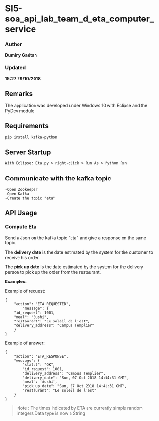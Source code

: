 # SI5-soa_api_lab_team_d_eta_computer_service

### Author
__Duminy Gaétan__
### Updated
__15:27 29/10/2018__

## Remarks

The application was developed under Windows 10 with Eclipse and the PyDev module.

## Requirements

```
pip install kafka-python
```

## Server Startup

```
With Eclipse: Eta.py > right-click > Run As > Python Run
```

## Communicate with the kafka topic

```
-Open Zookeeper
-Open Kafka
-Create the topic "eta"
```

## API Usage

### Compute Eta

Send a Json on the kafka topic "eta" and give a response on the same topic.

The **delivery date** is the date estimated by the system for the customer to receive his order.

The **pick up date** is the date estimated by the system for the delivery person to pick up the order from the restaurant.

**Examples:**

Example of request:

```
{	
	"action": "ETA_REQUESTED",
    	"message": {
	"id_request": 1001,
	"meal": "Sushi",
	"restaurant": "Le soleil de l'est",
	"delivery_address": "Campus Templier"
	}
}
```

Example of answer:
```
{
    "action": "ETA_RESPONSE",
    "message": {
    	"statut": "OK",
    	"id_request": 1001,
        "delivery_address": "Campus Templier",
        "delivery_date": "Sun, 07 Oct 2018 14:54:31 GMT",
        "meal": "Sushi",
        "pick_up_date": "Sun, 07 Oct 2018 14:41:31 GMT",
        "restaurant": "Le soleil de l'est"
    }
}
```

> Note :
> The times indicated by ETA are currently simple random integers
> Data type is now a String
